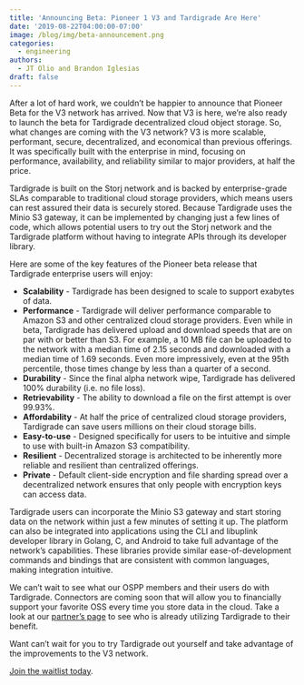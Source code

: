 ```yaml
---
title: 'Announcing Beta: Pioneer 1 V3 and Tardigrade Are Here'
date: '2019-08-22T04:00:00-07:00'
image: /blog/img/beta-announcement.png
categories:
  - engineering
authors:
  - JT Olio and Brandon Iglesias
draft: false
---
```

After a lot of hard work, we couldn’t be happier to announce that Pioneer Beta for the V3 network has arrived. Now that V3 is here, we’re also ready to launch the beta for Tardigrade decentralized cloud object storage. So, what changes are coming with the V3 network? V3 is more scalable, performant, secure, decentralized, and economical than previous offerings. It was specifically built with the enterprise in mind, focusing on performance, availability, and reliability similar to major providers, at half the price.

Tardigrade is built on the Storj network and is backed by enterprise-grade SLAs comparable to traditional cloud storage providers, which means users can rest assured their data is securely stored. Because Tardigrade uses the Minio S3 gateway, it can be implemented by changing just a few lines of code, which allows potential users to try out the Storj network and the Tardigrade platform without having to integrate APIs through its developer library. 

Here are some of the key features of the Pioneer beta release that Tardigrade enterprise users will enjoy: 

* **Scalability** - Tardigrade has been designed to scale to support exabytes of data. 
* **Performance** - Tardigrade will deliver performance comparable to Amazon S3 and other centralized cloud storage providers. Even while in beta, Tardigrade has delivered upload and download speeds that are on par with or better than S3. For example, a 10 MB file can be uploaded to the network with a median time of 2.15 seconds and downloaded with a median time of 1.69 seconds. Even more impressively, even at the 95th percentile, those times change by less than a quarter of a second. 
* **Durability** - Since the final alpha network wipe, Tardigrade has delivered 100% durability (i.e. no file loss). 
* **Retrievability** - The ability to download a file on the first attempt is over 99.93%. 
* **Affordability** - At half the price of centralized cloud storage providers, Tardigrade can save users millions on their cloud storage bills.  
* **Easy-to-use** - Designed specifically for users to be intuitive and simple to use with built-in Amazon S3 compatibility.  
* **Resilient** - Decentralized storage is architected to be inherently more reliable and resilient than centralized offerings. 
* **Private** - Default client-side encryption and file sharding spread over a decentralized network ensures that only people with encryption keys can access data.   

Tardigrade users can incorporate the Minio S3 gateway and start storing data on the network within just a few minutes of setting it up. The platform can also be integrated into applications using the CLI and libuplink developer library in Golang, C, and Android to take full advantage of the network’s capabilities. These libraries provide similar ease-of-development commands and bindings that are consistent with common languages, making integration intuitive. 

We can’t wait to see what our OSPP members and their users do with Tardigrade. Connectors are coming soon that will allow you to financially support your favorite OSS every time you store data in the cloud. Take a look at our [partner’s page](https://tardigrade.io/partner/) to see who is already utilizing Tardigrade to their benefit.

Want can’t wait for you to try Tardigrade out yourself and take advantage of the improvements to the V3 network.

[Join the waitlist today](https://tardigrade.io/waitlist/).

